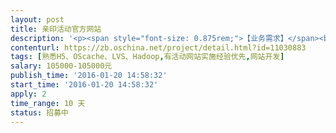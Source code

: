 ```yaml
---                
layout: post       
title: 亲印活动官方网站           
description: '<p><span style="font-size: 0.875rem;">【业务需求】</span><br></p><p>一、	功能需求</p><p>亲印活动官方网站是一个活动门户，支持全民行走、摄影、分享等大型活动的筹划与开展，可支持数千并发报名；举办大型摄影展等。官网同时有响应式移动界面，支持主流移动设备。</p><p>1、活动门户</p><p>	集成用户登录，为行走、摄影提供广告引导，展示部分分享功能。&nbsp;</p><p>2、摄影</p><p>	需要活动维护，按期举行，提供报名、上传作品、投票、评奖功能。</p><p>3、走行活动</p><p>	需求提供活动组团功能、活动作业功能。</p><p>4、分享</p><p>	对摄影、走行活动可以分享到其它平台。</p><p>二、非功能性要求</p><p>1、要求以集群方式布署，支持横向扩展，无单节点故障。</p><p>2、要求采用主流开源技术实现。</p><p>3、系统并发在200以上，前端功能平均响应5s</p><p>【人员要求】</p><p>要求有美工</p><p>【交付要求】</p><p>一、交付物要求</p><p>1、系统源代码</p><p>2、需求说明书、设计说明书、维护手册</p><p>二、验收基准</p><p>1、完成需求完成项目</p><p>2、要求达到非功能性要求</p>'     
contenturl: https://zb.oschina.net/project/detail.html?id=11030883      
tags: [熟悉H5、OScache、LVS、Hadoop,有活动网站实施经验优先,网站开发]            
salary: 105000-105000元          
publish_time: '2016-01-20 14:58:32'         
start_time: '2016-01-20 14:58:32'           
apply: 2                   
time_range: 10 天              
status: 招募中                  
---                 
```

